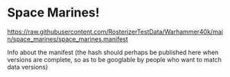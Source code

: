 # Space Marines!

https://raw.githubusercontent.com/RosterizerTestData/Warhammer40k/main/space_marines/space_marines.manifest

Info about the manifest (the hash should perhaps be published here when versions are complete, so as to be googlable by people who want to match data versions)
